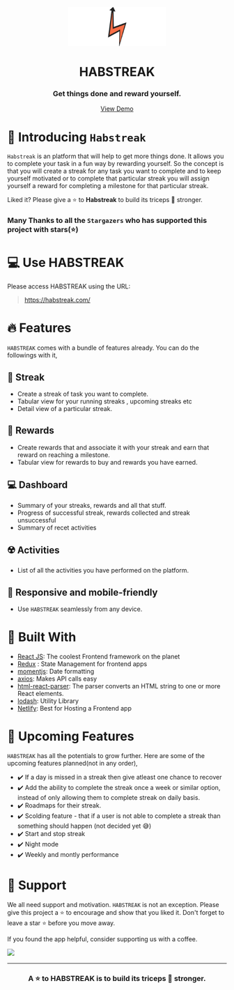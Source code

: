 <p align="center">
    <a href="https://habstreak.com" target="_blank">
        <img src="./src/assests/images/Logo-Icon.svg" alt="habstreak-logo" width="225"/>
    </a>
    
</p>
<h1 align="center">
  HABSTREAK
</h1>

<h3 align="center">Get things done and reward yourself.</h3>


<p align="center">
    <a href="https://habstreak.com" target="blank">View Demo</a>
</p>

# 👋 Introducing `Habstreak`
`Habstreak` is an platform that will help to get more things done. It allows you to complete your task in a fun way by rewarding yourself. So the concept is that you will create a streak for any task you want to complete and to keep yourself motivated or to complete that particular streak you will assign yourself a reward for completing a milestone for that particular streak.


Liked it? Please give a ⭐️ to <b>Habstreak</b> to build its triceps 💪 stronger.

### Many Thanks to all the `Stargazers` who has supported this project with stars(⭐)

# 💻 Use HABSTREAK
Please access HABSTREAK using the URL:

> https://habstreak.com/

# 🔥 Features
`HABSTREAK` comes with a bundle of features already. You can do the followings with it,

## 🚀 Streak
 - Create a streak of task you want to complete.
 - Tabular view for your running streaks , upcoming streaks etc
 - Detail view of a particular streak.

## 🎁 Rewards
- Create rewards that and associate it with your streak and earn that reward on reaching a milestone.
- Tabular view for rewards to buy and rewards you have earned.

## 💻 Dashboard
- Summary of your streaks, rewards and all that stuff.
- Progress of successful streak, rewards collected and streak unsuccessful
- Summary of recet activities

## ☢️ Activities
- List of all the activities you have performed on the platform.

## 📱 Responsive and mobile-friendly
- Use `HABSTREAK` seamlessly from any device.

# 🍔 Built With
- [React JS](https://reactjs.org/): The coolest Frontend framework on the planet
- [Redux](https://redux.js.org/) : State Management for frontend apps
- [momentjs](https://momentjs.com/): Date formatting
- [axios](https://github.com/axios/axios): Makes API calls easy
- [html-react-parser](https://www.npmjs.com/package/html-react-parser): The parser converts an HTML string to one or more React elements.
- [lodash](https://lodash.com/): Utility Library
- [Netlify](https://www.netlify.com/): Best for Hosting a Frontend app

# 🦄 Upcoming Features
`HABSTREAK` has all the potentials to grow further. Here are some of the upcoming features planned(not in any order),

- ✔️ If a day is missed in a streak then give atleast one chance to recover
- ✔️ Add the ability to complete the streak once a week or similar option, instead of only allowing them to complete streak on daily basis.
- ✔️ Roadmaps for their streak.
- ✔️ Scolding feature - that if a user is not able to complete a streak than something should happen (not decided yet 😅)
- ✔️ Start and stop streak
- ✔️ Night mode
- ✔️ Weekly and montly performance

# 🙏 Support

We all need support and motivation. `HABSTREAK` is not an exception. Please give this project a ⭐️ to encourage and show that you liked it. Don't forget to leave a star ⭐️ before you move away.

If you found the app helpful, consider supporting us with a coffee.

<a href="https://www.buymeacoffee.com/prajwal6bhJ">
    <img src="https://cdn.buymeacoffee.com/buttons/v2/default-yellow.png" height="50px">
</a> 

---

<h3 align="center">
A ⭐️ to <b>HABSTREAK</b> is to build its triceps 💪 stronger.
</h3>
